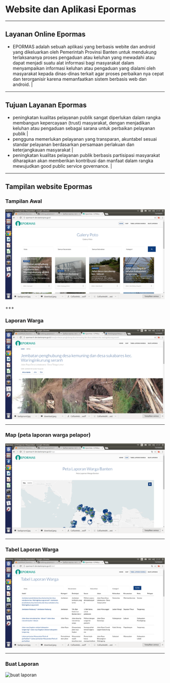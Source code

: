# Website dan Aplikasi Epormas

---

## Layanan Online Epormas
- EPORMAS adalah sebuah aplikasi yang berbasis webite dan android yang dikeluarkan oleh Pemerintah Provinsi Banten untuk mendukung terlaksananya proses pengaduan atau keluhan yang mewadahi atau dapat menjadi suatu alat informasi bagi masyarakat dalam menyampaikan informasi keluhan atau pengaduan yang dialami oleh masyarakat kepada dinas-dinas terkait agar proses perbaikan nya cepat dan terorganisir karena memanfaatkan sistem berbasis web dan android. |

---

## Tujuan Layanan Epormas
- peningkatan kualitas pelayanan publik sangat diperlukan dalam rangka membangun kepercayaan (trust) masyarakat, dengan menjadikan keluhan atau pengaduan sebagai sarana untuk perbaikan pelayanan publik |
- pengguna memerlukan pelayanan yang transparan, akuntabel sesuai standar pelayanan berdasarkan persamaan perlakuan dan keterjangkauan masyarakat |
- peningkatan kualitas pelayanan publik berbasis partisipasi masyarakat diharapkan akan memberikan kontribusi dan manfaat dalam rangka mewujudkan good public service governance. |

--- 
## Tampilan website Epormas
### Tampilan Awal
![tampilan awal](/assets/image/tampilan-awal.png)

+++

### Laporan Warga
![contoh laporan](/assets/image/contoh-laporan.png)

---

### Map (peta laporan warga pelapor)
![tampilan map](assets/image/map-laporan-warga.png)

---

### Tabel Laporan Warga
![tabel laporan](assets/image/tabel-laporan-warga.png)

---

### Buat Laporan
![buat laporan](assets/image/buat-laporan)
